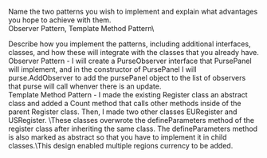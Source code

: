 Name the two patterns you wish to implement and explain what advantages you hope to achieve with them.\
Observer Pattern, Template Method Pattern\

Describe how you implement the patterns, including additional interfaces, classes, and how these will integrate with the classes that you already have.\
Observer Pattern - I will create a PurseObserver interface that PursePanel will implement, and in the constructor of PursePanel I will purse.AddObserver to add the pursePanel object to the list of observers that purse will call whenver there is an update.\
Template Method Pattern - I made the existing Register class an abstract class and added a Count method that calls other methods inside of the parent Register class. Then, I made two other classes EURegister and USRegister. \These classes overwrote the defineParameters method of the register class after inheriting the same class. The defineParameters method is also marked as abstract so that you have to implement it in child classes.\This design enabled multiple regions currency to be added.
